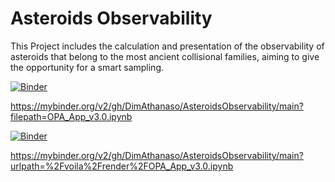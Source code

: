 # Asteroids Observability
This Project includes the calculation and presentation of the observability of asteroids that belong to the most ancient collisional families, aiming to give the opportunity for a smart sampling. 

[![Binder](https://mybinder.org/badge_logo.svg)](https://mybinder.org/v2/gh/DimAthanaso/AsteroidsObservability/main?filepath=OPA_App_v3.0.ipynb)

https://mybinder.org/v2/gh/DimAthanaso/AsteroidsObservability/main?filepath=OPA_App_v3.0.ipynb

[![Binder](https://mybinder.org/badge_logo.svg)](https://mybinder.org/v2/gh/DimAthanaso/AsteroidsObservability/main?urlpath=%2Fvoila%2Frender%2FOPA_App_v3.0.ipynb)


https://mybinder.org/v2/gh/DimAthanaso/AsteroidsObservability/main?urlpath=%2Fvoila%2Frender%2FOPA_App_v3.0.ipynb
